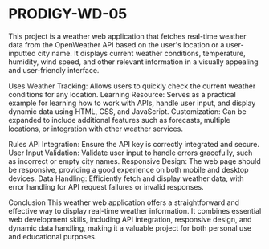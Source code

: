 # PRODIGY-WD-05

This project is a weather web application that fetches real-time weather data from the OpenWeather API based on the user's location or a user-inputted city name. It displays current weather conditions, temperature, humidity, wind speed, and other relevant information in a visually appealing and user-friendly interface.

Uses
Weather Tracking: Allows users to quickly check the current weather conditions for any location.
Learning Resource: Serves as a practical example for learning how to work with APIs, handle user input, and display dynamic data using HTML, CSS, and JavaScript.
Customization: Can be expanded to include additional features such as forecasts, multiple locations, or integration with other weather services.

Rules
API Integration: Ensure the API key is correctly integrated and secure.
User Input Validation: Validate user input to handle errors gracefully, such as incorrect or empty city names.
Responsive Design: The web page should be responsive, providing a good experience on both mobile and desktop devices.
Data Handling: Efficiently fetch and display weather data, with error handling for API request failures or invalid responses.

Conclusion
This weather web application offers a straightforward and effective way to display real-time weather information. It combines essential web development skills, including API integration, responsive design, and dynamic data handling, making it a valuable project for both personal use and educational purposes.
